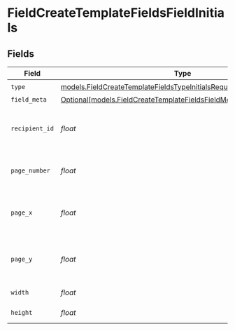 # FieldCreateTemplateFieldsFieldInitials


## Fields

| Field                                                                                                                                        | Type                                                                                                                                         | Required                                                                                                                                     | Description                                                                                                                                  |
| -------------------------------------------------------------------------------------------------------------------------------------------- | -------------------------------------------------------------------------------------------------------------------------------------------- | -------------------------------------------------------------------------------------------------------------------------------------------- | -------------------------------------------------------------------------------------------------------------------------------------------- |
| `type`                                                                                                                                       | [models.FieldCreateTemplateFieldsTypeInitialsRequestBody1](../models/fieldcreatetemplatefieldstypeinitialsrequestbody1.md)                   | :heavy_check_mark:                                                                                                                           | N/A                                                                                                                                          |
| `field_meta`                                                                                                                                 | [Optional[models.FieldCreateTemplateFieldsFieldMetaInitialsRequestBody]](../models/fieldcreatetemplatefieldsfieldmetainitialsrequestbody.md) | :heavy_minus_sign:                                                                                                                           | N/A                                                                                                                                          |
| `recipient_id`                                                                                                                               | *float*                                                                                                                                      | :heavy_check_mark:                                                                                                                           | The ID of the recipient to create the field for.                                                                                             |
| `page_number`                                                                                                                                | *float*                                                                                                                                      | :heavy_check_mark:                                                                                                                           | The page number the field will be on.                                                                                                        |
| `page_x`                                                                                                                                     | *float*                                                                                                                                      | :heavy_check_mark:                                                                                                                           | The X coordinate of where the field will be placed.                                                                                          |
| `page_y`                                                                                                                                     | *float*                                                                                                                                      | :heavy_check_mark:                                                                                                                           | The Y coordinate of where the field will be placed.                                                                                          |
| `width`                                                                                                                                      | *float*                                                                                                                                      | :heavy_check_mark:                                                                                                                           | The width of the field.                                                                                                                      |
| `height`                                                                                                                                     | *float*                                                                                                                                      | :heavy_check_mark:                                                                                                                           | The height of the field.                                                                                                                     |